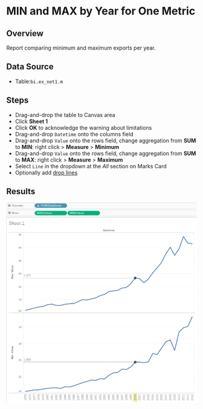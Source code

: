 # MIN and MAX by Year for One Metric

## Overview

Report comparing minimum and maximum exports per year.

## Data Source

* Table:`bi.ex_net1.m`

## Steps

* Drag-and-drop the table to Canvas area
* Click **Sheet 1**
* Click **OK** to acknowledge the warning about limitations
* Drag-and-drop `Datetime` onto the columns field
* Drag-and-drop `Value` onto the rows field, change aggregation from **SUM** to **MIN**: right click > **Measure** > **Minimum**
* Drag-and-drop `Value` onto the rows field, change aggregation from **SUM** to **MAX**: right click > **Measure** > **Maximum**
* Select `Line` in the dropdown at the _All_ section on Marks Card
* Optionally add [drop lines](comparison_of_two_metrics_at_one_bar_graph.md#drop-lines)

## Results

![](../images/max_min.png)
